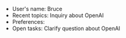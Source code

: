 - User's name: Bruce
- Recent topics: Inquiry about OpenAI
- Preferences:
- Open tasks: Clarify question about OpenAI